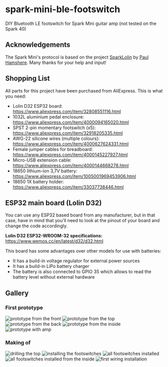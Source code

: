 # spark-mini-ble-footswitch
DIY Bluetooth LE footswitch for Spark Mini guitar amp (not tested on the Spark 40)

## Acknowledgements

The Spark Mini's protocol is based on the project [SparkLolin](https://github.com/paulhamsh/SparkLOLIN) by [Paul Hamshere](https://github.com/paulhamsh). Many thanks for your help and input!

## Shopping List

All parts for this project have been purchased from AliExpress. This is what you need:

* Lolin D32 ESP32 board: https://www.aliexpress.com/item/32808551116.html
* 1032L aluminium pedal enclosure: https://www.aliexpress.com/item/4000094165020.html
* SPST 2-pin momentary footswitch (x5): https://www.aliexpress.com/item/32918205335.html
* AWG-22 silicone wires (multiple colours): https://www.aliexpress.com/item/4000627624331.html
* Female jumper cables for breadboard: https://www.aliexpress.com/item/4000145227927.html
* Micro-USB extension cable: https://www.aliexpress.com/item/4000144668278.html
* 18650 lithium-ion 3,7V battery: https://www.aliexpress.com/item/1005001969453906.html
* 18650 1X battery holder: https://www.aliexpress.com/item/33037738446.html

## ESP32 main board (Lolin D32)

You can use any ESP32 based board from any manufacturer, but in that case, have in mind that you'll need to look at the pinout of your board and change the code accordingly. 

**Lolin D32 ESP32-WROOM-32 specifications:** https://www.wemos.cc/en/latest/d32/d32.html

This board has some advantages over other models for use with batteries:

* It has a build-in voltage regulator for external power sources
* It has a build-in LiPo battery charger
* The battery is also connected to GPIO 35 which allows to read the battery level without external hardware

## Gallery

### First prototype
![prototype from the front](pictures/footswitch01.jpg)
![prototype from the top](pictures/footswitch02.jpg)
![prototype from the back](pictures/footswitch03.jpg)
![prototype from the inside](pictures/footswitch04.jpg)
![prototype with amp](pictures/footswitch05.jpg)

### Making of
![drilling the top](pictures/makingof01.jpg)
![installing the footswitches](pictures/makingof02.jpg)
![all footswitches installed](pictures/makingof03.jpg)
![all footswitches installed from the inside](pictures/makingof04.jpg)
![first wiring installation](pictures/makingof05.jpg)
